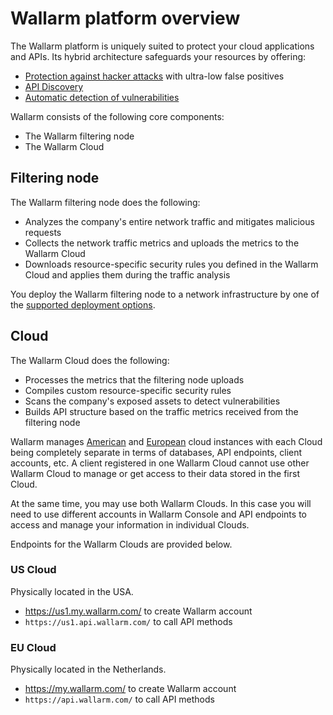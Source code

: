 # Wallarm platform overview

The Wallarm platform is uniquely suited to protect your cloud applications and APIs. Its hybrid architecture safeguards your resources by offering:

* [Protection against hacker attacks](protecting-against-attacks.md) with ultra-low false positives
* [API Discovery](api-discovery.md)
* [Automatic detection of vulnerabilities](detecting-vulnerabilities.md)

Wallarm consists of the following core components:

* The Wallarm filtering node
* The Wallarm Cloud

## Filtering node

The Wallarm filtering node does the following:

* Analyzes the company's entire network traffic and mitigates malicious requests
* Collects the network traffic metrics and uploads the metrics to the Wallarm Cloud
* Downloads resource-specific security rules you defined in the Wallarm Cloud and applies them during the traffic analysis

You deploy the Wallarm filtering node to a network infrastructure by one of the [supported deployment options](../installation/supported-deployment-options.md).

## Cloud

The Wallarm Cloud does the following:

* Processes the metrics that the filtering node uploads
* Compiles custom resource-specific security rules
* Scans the company's exposed assets to detect vulnerabilities
* Builds API structure based on the traffic metrics received from the filtering node

Wallarm manages [American](#us-cloud) and [European](#eu-cloud) cloud instances with each Cloud being completely separate in terms of databases, API endpoints, client accounts, etc. A client registered in one Wallarm Cloud cannot use other Wallarm Cloud to manage or get access to their data stored in the first Cloud.

At the same time, you may use both Wallarm Clouds. In this case you will need to use different accounts in Wallarm Console and API endpoints to access and manage your information in individual Clouds.

Endpoints for the Wallarm Clouds are provided below.

### US Cloud

Physically located in the USA.

* https://us1.my.wallarm.com/ to create Wallarm account
* `https://us1.api.wallarm.com/` to call API methods

### EU Cloud

Physically located in the Netherlands.

* https://my.wallarm.com/ to create Wallarm account
* `https://api.wallarm.com/` to call API methods
